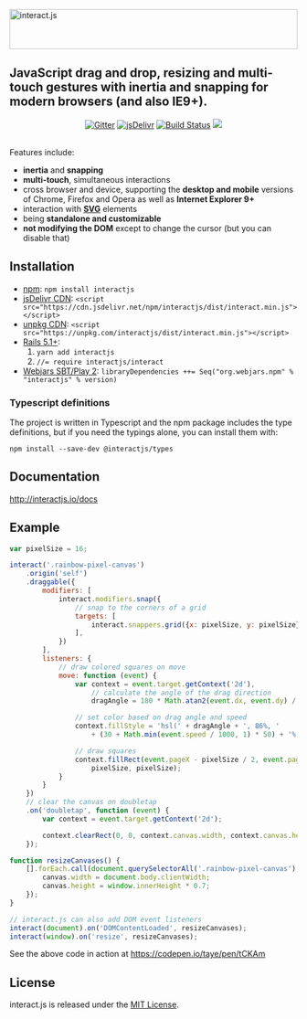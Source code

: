 <a href="http://interactjs.io"><img alt="interact.js" src="https://c4d6f7d727e094887e93-4ea74b676357550bd514a6a5b344c625.ssl.cf2.rackcdn.com/ijs-solid.svg" height="70px" width="100%"></a>

<h2>
  JavaScript drag and drop, resizing and multi-touch gestures with inertia and snapping for modern browsers (and also IE9+).
</h2>

<div align="center">
<a href="https://gitter.im/taye/interact.js"><img src="https://badges.gitter.im/taye/interact.js.svg" alt="Gitter"></a>
<a href="https://www.jsdelivr.com/package/npm/interactjs"><img src="https://data.jsdelivr.com/v1/package/npm/interactjs/badge" alt="jsDelivr"></a>
<a href="https://github.com/taye/interact.js/actions/workflows/workflow.yml"><img src="https://github.com/taye/interact.js/actions/workflows/workflow.yml/badge.svg" alt="Build Status"></a>
<a href="https://codeclimate.com/github/taye/interact.js/test_coverage"><img src="https://api.codeclimate.com/v1/badges/0168aeaeed781a949088/test_coverage"/></a>
</div>
<br>

Features include:

- **inertia** and **snapping**
- **multi-touch**, simultaneous interactions
- cross browser and device, supporting the **desktop and mobile** versions of
  Chrome, Firefox and Opera as well as **Internet Explorer 9+**
- interaction with [**SVG**](http://interactjs.io/#use_in_svg_files) elements
- being **standalone and customizable**
- **not modifying the DOM** except to change the cursor (but you can disable
  that)

## Installation

- [npm](https://www.npmjs.org/): `npm install interactjs`
- [jsDelivr CDN](https://cdn.jsdelivr.net/npm/interactjs/): `<script src="https://cdn.jsdelivr.net/npm/interactjs/dist/interact.min.js"></script>`
- [unpkg CDN](https://unpkg.com/interactjs/): `<script src="https://unpkg.com/interactjs/dist/interact.min.js"></script>`
- [Rails 5.1+](https://rubyonrails.org/):
    1. `yarn add interactjs`
    2. `//= require interactjs/interact`
- [Webjars SBT/Play 2](https://www.webjars.org/): `libraryDependencies ++= Seq("org.webjars.npm" % "interactjs" % version)`

### Typescript definitions

The project is written in Typescript and the npm package includes the type
definitions, but if you need the typings alone, you can install them with:

```
npm install --save-dev @interactjs/types
```

## Documentation

http://interactjs.io/docs

## Example

```javascript
var pixelSize = 16;

interact('.rainbow-pixel-canvas')
    .origin('self')
    .draggable({
        modifiers: [
            interact.modifiers.snap({
                // snap to the corners of a grid
                targets: [
                    interact.snappers.grid({x: pixelSize, y: pixelSize}),
                ],
            })
        ],
        listeners: {
            // draw colored squares on move
            move: function (event) {
                var context = event.target.getContext('2d'),
                    // calculate the angle of the drag direction
                    dragAngle = 180 * Math.atan2(event.dx, event.dy) / Math.PI;

                // set color based on drag angle and speed
                context.fillStyle = 'hsl(' + dragAngle + ', 86%, '
                    + (30 + Math.min(event.speed / 1000, 1) * 50) + '%)';

                // draw squares
                context.fillRect(event.pageX - pixelSize / 2, event.pageY - pixelSize / 2,
                    pixelSize, pixelSize);
            }
        }
    })
    // clear the canvas on doubletap
    .on('doubletap', function (event) {
        var context = event.target.getContext('2d');

        context.clearRect(0, 0, context.canvas.width, context.canvas.height);
    });

function resizeCanvases() {
    [].forEach.call(document.querySelectorAll('.rainbow-pixel-canvas'), function (canvas) {
        canvas.width = document.body.clientWidth;
        canvas.height = window.innerHeight * 0.7;
    });
}

// interact.js can also add DOM event listeners
interact(document).on('DOMContentLoaded', resizeCanvases);
interact(window).on('resize', resizeCanvases);
```

See the above code in action at https://codepen.io/taye/pen/tCKAm

## License

interact.js is released under the [MIT License](http://taye.mit-license.org).

[ijs-twitter]: https://twitter.com/interactjs

[upcoming-changes]: https://github.com/taye/interact.js/blob/main/CHANGELOG.md#upcoming-changes
